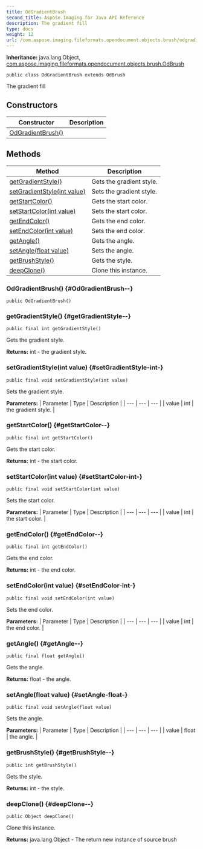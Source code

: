 ```yaml
---
title: OdGradientBrush
second_title: Aspose.Imaging for Java API Reference
description: The gradient fill
type: docs
weight: 12
url: /com.aspose.imaging.fileformats.opendocument.objects.brush/odgradientbrush/
---
```

**Inheritance:**
java.lang.Object, [com.aspose.imaging.fileformats.opendocument.objects.brush.OdBrush](../../com.aspose.imaging.fileformats.opendocument.objects.brush/odbrush)
```
public class OdGradientBrush extends OdBrush
```

The gradient fill
## Constructors

| Constructor | Description |
| --- | --- |
| [OdGradientBrush()](#OdGradientBrush--) |  |
## Methods

| Method | Description |
| --- | --- |
| [getGradientStyle()](#getGradientStyle--) | Gets the gradient style. |
| [setGradientStyle(int value)](#setGradientStyle-int-) | Sets the gradient style. |
| [getStartColor()](#getStartColor--) | Gets the start color. |
| [setStartColor(int value)](#setStartColor-int-) | Sets the start color. |
| [getEndColor()](#getEndColor--) | Gets the end color. |
| [setEndColor(int value)](#setEndColor-int-) | Sets the end color. |
| [getAngle()](#getAngle--) | Gets the angle. |
| [setAngle(float value)](#setAngle-float-) | Sets the angle. |
| [getBrushStyle()](#getBrushStyle--) | Gets the style. |
| [deepClone()](#deepClone--) | Clone this instance. |
### OdGradientBrush() {#OdGradientBrush--}
```
public OdGradientBrush()
```


### getGradientStyle() {#getGradientStyle--}
```
public final int getGradientStyle()
```


Gets the gradient style.

**Returns:**
int - the gradient style.
### setGradientStyle(int value) {#setGradientStyle-int-}
```
public final void setGradientStyle(int value)
```


Sets the gradient style.

**Parameters:**
| Parameter | Type | Description |
| --- | --- | --- |
| value | int | the gradient style. |

### getStartColor() {#getStartColor--}
```
public final int getStartColor()
```


Gets the start color.

**Returns:**
int - the start color.
### setStartColor(int value) {#setStartColor-int-}
```
public final void setStartColor(int value)
```


Sets the start color.

**Parameters:**
| Parameter | Type | Description |
| --- | --- | --- |
| value | int | the start color. |

### getEndColor() {#getEndColor--}
```
public final int getEndColor()
```


Gets the end color.

**Returns:**
int - the end color.
### setEndColor(int value) {#setEndColor-int-}
```
public final void setEndColor(int value)
```


Sets the end color.

**Parameters:**
| Parameter | Type | Description |
| --- | --- | --- |
| value | int | the end color. |

### getAngle() {#getAngle--}
```
public final float getAngle()
```


Gets the angle.

**Returns:**
float - the angle.
### setAngle(float value) {#setAngle-float-}
```
public final void setAngle(float value)
```


Sets the angle.

**Parameters:**
| Parameter | Type | Description |
| --- | --- | --- |
| value | float | the angle. |

### getBrushStyle() {#getBrushStyle--}
```
public int getBrushStyle()
```


Gets the style.

**Returns:**
int - the style.
### deepClone() {#deepClone--}
```
public Object deepClone()
```


Clone this instance.

**Returns:**
java.lang.Object - The return new instance of source brush
